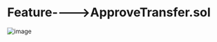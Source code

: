 # Feature---->ApproveTransfer.sol


![image](https://github.com/AnandEth2024/T-REX_NOTES/assets/134583399/3900d4bc-2b67-4327-a166-a2c2a622a319)
